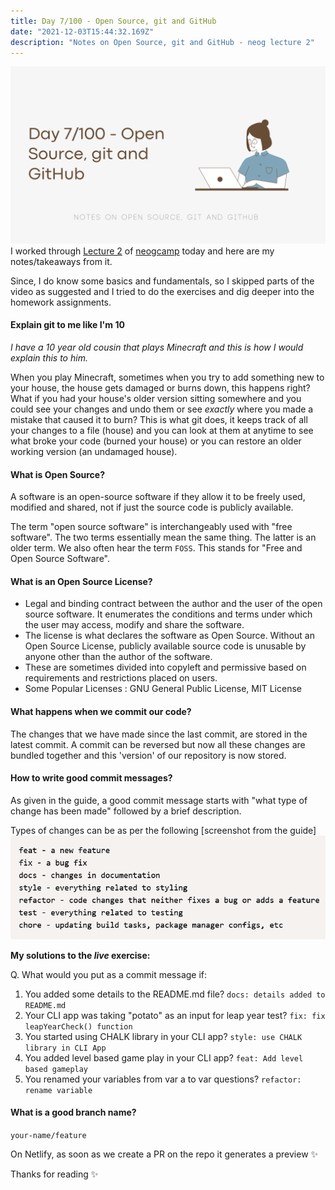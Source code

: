 ```yaml
---
title: Day 7/100 - Open Source, git and GitHub
date: "2021-12-03T15:44:32.169Z"
description: "Notes on Open Source, git and GitHub - neog lecture 2"
---
```

![header](./header.png)
I worked through [Lecture 2](https://neog.camp/guide/lesson-two) of [neogcamp](https://neog.camp/) today and here are my notes/takeaways from it. 

Since, I do know some basics and fundamentals, so I skipped parts of the video as suggested and I tried to do the exercises and dig deeper into the homework assignments.

#### Explain git to me like I'm 10

*I have a 10 year old cousin that plays Minecraft and this is how I would explain this to him.*

When you play Minecraft, sometimes when you try to add something new to your house, the house gets damaged or burns down, this happens right?
What if you had your house's older version sitting somewhere and you could see your changes and undo them or see *exactly* where you made a mistake that caused it to burn?
This is what git does, it keeps track of all your changes to a file (house) and you can look at them at anytime to see what broke your code (burned your house) or you can restore an older working version (an undamaged house).

#### What is Open Source? 

A software is an open-source software if they allow it to be freely used, modified and shared, not if just the source code is publicly available.

The term "open source software" is interchangeably used with "free software". The two terms essentially mean the same thing. The latter is an older term. We also often hear the term `FOSS`. This stands for "Free and Open Source Software".

#### What is an Open Source License?
- Legal and binding contract between the author and the user of the open source software. It enumerates the conditions and terms under which the user may access, modify and share the software.
- The license is what declares the software as Open Source. Without an Open Source License, publicly available source code is unusable by anyone other than the author of the software. 
- These are sometimes divided into copyleft and permissive based on requirements and restrictions placed on users.
- Some Popular Licenses : GNU General Public License, MIT License

#### What happens when we commit our code?
The changes that we have made since the last commit, are stored in the latest commit. A commit can be reversed but now all these changes are bundled together and this 'version' of our repository is now stored.

#### How to write good commit messages?
As given in the guide, a good commit message starts with "what type of change has been made" followed by a brief description.

Types of changes can be as per the following [screenshot from the guide]
![types of commit messages](./neogcamp-commitmsg.png)

**My solutions to the *live* exercise:**

Q. What would you put as a commit message if:

1. You added some details to the README.md file?
    `docs: details added to README.md`
1. Your CLI app was taking "potato" as an input for leap year test?
    `fix: fix leapYearCheck() function`
1. You started using CHALK library in your CLI app?
    `style: use CHALK library in CLI App`
1. You added level based game play in your CLI app?
    `feat: Add level based gameplay`
1. You renamed your variables from var a to var questions?
    `refactor: rename variable`

#### What is a good branch name?
`your-name/feature`

On Netlify, as soon as we create a PR on the repo it generates a preview ✨

Thanks for reading ✨